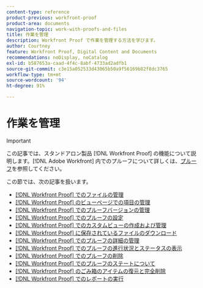 ```yaml
---
content-type: reference
product-previous: workfront-proof
product-area: documents
navigation-topic: work-with-proofs-and-files
title: 作業を管理
description: Workfront Proof で作業を管理する方法を学びます。
author: Courtney
feature: Workfront Proof, Digital Content and Documents
recommendations: noDisplay, noCatalog
exl-id: b587653a-caad-4f4c-8abf-4733ad2adfb1
source-git-commit: c3e15a052533d43065b50a9f56169b82f8dc3765
workflow-type: tm+mt
source-wordcount: '94'
ht-degree: 91%

---
```


# 作業を管理

>[!IMPORTANT]
>
>この記事では、スタンドアロン製品 [!DNL Workfront Proof] の機能について説明します。[!DNL Adobe Workfront] 内でのプルーフについて詳しくは、[プルーフ](../../../review-and-approve-work/proofing/proofing.md)を参照してください。

この節では、次の記事を扱います。

* [ [!DNL Workfront Proof] でのファイルの管理](../../../workfront-proof/wp-work-proofsfiles/manage-your-work/manage-files.md)
* [ [!DNL Workfront Proof] のビューページでの項目の管理](../../../workfront-proof/wp-work-proofsfiles/manage-your-work/manage-items-on-views-page.md)
* [ [!DNL Workfront Proof] でのプルーフバージョンの管理](../../../workfront-proof/wp-work-proofsfiles/manage-your-work/manage-proof-versions.md)
* [ [!DNL Workfront Proof] でのプルーフの設定](../../../workfront-proof/wp-work-proofsfiles/manage-your-work/configure-proof-settings.md)
* [ [!DNL Workfront Proof] でのカスタムビューの作成および管理](../../../workfront-proof/wp-work-proofsfiles/manage-your-work/create-and-manage-custom-views.md)
* [ [!DNL Workfront Proof] に保存されているファイルのダウンロード](../../../workfront-proof/wp-work-proofsfiles/manage-your-work/download-files-stored.md)
* [ [!DNL Workfront Proof] でのプルーフの詳細の管理](../../../workfront-proof/wp-work-proofsfiles/manage-your-work/manage-proof-details.md)
* [ [!DNL Workfront Proof] でのプルーフの進行状況とステータスの表示](../../../workfront-proof/wp-work-proofsfiles/manage-your-work/view-progress-and-status-of-proof.md)
* [ [!DNL Workfront Proof] でのプルーフの削除](../../../workfront-proof/wp-work-proofsfiles/manage-your-work/delete-proof.md)
* [ [!DNL Workfront Proof] でのプルーフのステートについて](../../../workfront-proof/wp-work-proofsfiles/manage-your-work/proof-state.md)
* [ [!DNL Workfront Proof] のごみ箱のアイテムの復元と完全削除](../../../workfront-proof/wp-work-proofsfiles/manage-your-work/restore-and-empty-trash.md)
* [ [!DNL Workfront Proof] でのレポートの実行](../../../workfront-proof/wp-work-proofsfiles/manage-your-work/run-reports.md)
